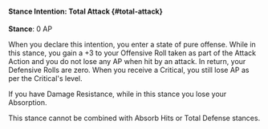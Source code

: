 #### Stance Intention: Total Attack {#total-attack}
**Stance**: 0 AP

When you declare this intention, you enter a state of pure offense. While in this stance, you gain a +3 to your Offensive Roll taken as part of the Attack Action and you do not lose any AP when hit by an attack. In return, your Defensive Rolls are zero. When you receive a Critical, you still lose AP as per the Critical's level.

If you have Damage Resistance, while in this stance you lose your Absorption.

This stance cannot be combined with Absorb Hits or Total Defense stances.